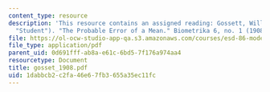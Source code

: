 ```yaml
---
content_type: resource
description: 'This resource contains an assigned reading: Gossett, William Sealy (aka
  "Student"). "The Probable Error of a Mean." Biometrika 6, no. 1 (1908): 1-25.'
file: https://ol-ocw-studio-app-qa.s3.amazonaws.com/courses/esd-86-models-data-and-inference-for-socio-technical-systems-spring-2007/1dabbcb2c2fa46e67fb3655a35ec11fc_gosset_1908.pdf
file_type: application/pdf
parent_uid: 0d691fff-ab8a-e61c-6bd5-7f176a974aa4
resourcetype: Document
title: gosset_1908.pdf
uid: 1dabbcb2-c2fa-46e6-7fb3-655a35ec11fc
---
```

